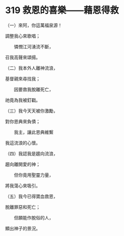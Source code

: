 # 319 救恩的喜樂——藉恩得救

（一）來阿，你這萬福泉源！

調整我心來歌唱；

　　憐憫江河湧流不斷，

召我高聲來頌揚。

（二）我本外人離神流浪，

基督親來尋找我；

　　因要救我脫離死亡，

祂竟為我被釘戳。

（三）我今天天被你激勵，

對你恩典來負債；

　　我主，讓此恩典維繫

我這流浪的心懷。

（四）我認我是趨向流浪，

趨向離開愛的神；

　　但你竟用聖靈力量，

將我蕩心來吸引。

（五）我今已得寶血救恩，

脫離罪惡和死亡；

　　但願能作脫俗的人，

顯出神子的景況。

